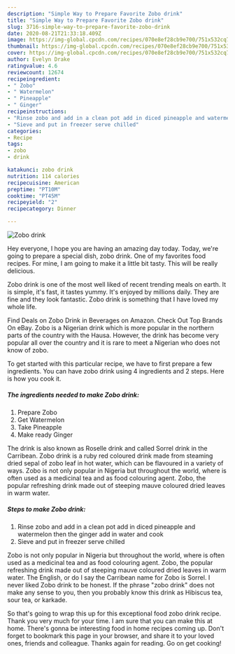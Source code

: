 ```yaml
---
description: "Simple Way to Prepare Favorite Zobo drink"
title: "Simple Way to Prepare Favorite Zobo drink"
slug: 3716-simple-way-to-prepare-favorite-zobo-drink
date: 2020-08-21T21:33:18.409Z
image: https://img-global.cpcdn.com/recipes/070e8ef28cb9e700/751x532cq70/zobo-drink-recipe-main-photo.jpg
thumbnail: https://img-global.cpcdn.com/recipes/070e8ef28cb9e700/751x532cq70/zobo-drink-recipe-main-photo.jpg
cover: https://img-global.cpcdn.com/recipes/070e8ef28cb9e700/751x532cq70/zobo-drink-recipe-main-photo.jpg
author: Evelyn Drake
ratingvalue: 4.6
reviewcount: 12674
recipeingredient:
- " Zobo"
- " Watermelon"
- " Pineapple"
- " Ginger"
recipeinstructions:
- "Rinse zobo and add in a clean pot add in diced pineapple and watermelon then the ginger add in water and cook"
- "Sieve and put in freezer serve chilled"
categories:
- Recipe
tags:
- zobo
- drink

katakunci: zobo drink 
nutrition: 114 calories
recipecuisine: American
preptime: "PT10M"
cooktime: "PT45M"
recipeyield: "2"
recipecategory: Dinner

---
```



![Zobo drink](https://img-global.cpcdn.com/recipes/070e8ef28cb9e700/751x532cq70/zobo-drink-recipe-main-photo.jpg)

Hey everyone, I hope you are having an amazing day today. Today, we're going to prepare a special dish, zobo drink. One of my favorites food recipes. For mine, I am going to make it a little bit tasty. This will be really delicious.

Zobo drink is one of the most well liked of recent trending meals on earth. It is simple, it's fast, it tastes yummy. It's enjoyed by millions daily. They are fine and they look fantastic. Zobo drink is something that I have loved my whole life.

Find Deals on Zobo Drink in Beverages on Amazon. Check Out Top Brands On eBay. Zobo is a Nigerian drink which is more popular in the northern parts of the country with the Hausa. However, the drink has become very popular all over the country and it is rare to meet a Nigerian who does not know of zobo.


To get started with this particular recipe, we have to first prepare a few ingredients. You can have zobo drink using 4 ingredients and 2 steps. Here is how you cook it.

<!--inarticleads1-->

##### The ingredients needed to make Zobo drink:

1. Prepare  Zobo
1. Get  Watermelon
1. Take  Pineapple
1. Make ready  Ginger


The drink is also known as Roselle drink and called Sorrel drink in the Carribean. Zobo drink is a ruby red coloured drink made from steaming dried sepal of zobo leaf in hot water, which can be flavoured in a variety of ways. Zobo is not only popular in Nigeria but throughout the world, where is often used as a medicinal tea and as food colouring agent. Zobo, the popular refreshing drink made out of steeping mauve coloured dried leaves in warm water. 

<!--inarticleads2-->

##### Steps to make Zobo drink:

1. Rinse zobo and add in a clean pot add in diced pineapple and watermelon then the ginger add in water and cook
1. Sieve and put in freezer serve chilled


Zobo is not only popular in Nigeria but throughout the world, where is often used as a medicinal tea and as food colouring agent. Zobo, the popular refreshing drink made out of steeping mauve coloured dried leaves in warm water. The English, or do I say the Carribean name for Zobo is Sorrel. I never liked Zobo drink to be honest. If the phrase &#34;zobo drink&#34; does not make any sense to you, then you probably know this drink as Hibiscus tea, sour tea, or karkade. 

So that's going to wrap this up for this exceptional food zobo drink recipe. Thank you very much for your time. I am sure that you can make this at home. There's gonna be interesting food in home recipes coming up. Don't forget to bookmark this page in your browser, and share it to your loved ones, friends and colleague. Thanks again for reading. Go on get cooking!
